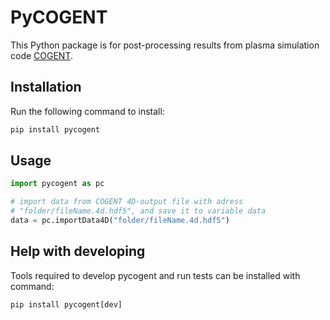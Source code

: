 # PyCOGENT

This Python package is for post-processing results from plasma simulation code [COGENT](https://github.com/LLNL/COGENT).

## Installation 

Run the following command to install:

```python
pip install pycogent
```

## Usage

```python
import pycogent as pc

# import data from COGENT 4D-output file with adress 
# "folder/fileName.4d.hdf5", and save it to variable data
data = pc.importData4D("folder/fileName.4d.hdf5")

```

## Help with developing

Tools required to develop pycogent and run tests can be installed with command:

```python
pip install pycogent[dev]
```